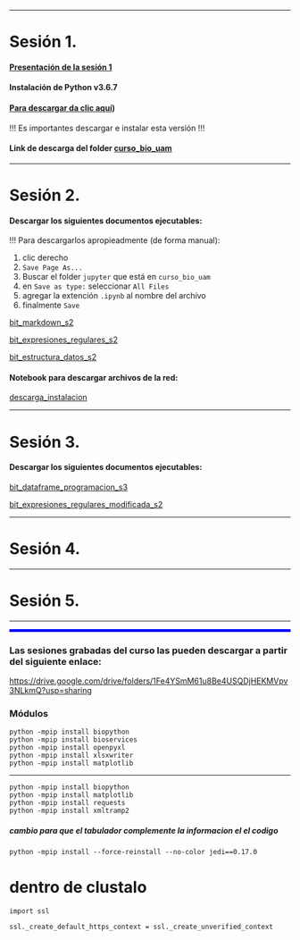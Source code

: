 <hr />

# Sesión 1.
#### [Presentación de la sesión 1](https://raw.githubusercontent.com/eduardo1011/curso_08_2021/main/Presentacion1.pdf)
#### **Instalación de Python v3.6.7**
#### [Para descargar da clic aquí](https://www.python.org/ftp/python/3.6.7/python-3.6.7-amd64.exe))
!!! Es importantes descargar e instalar esta versión !!!

#### Link de descarga del folder [curso_bio_uam](https://drive.google.com/drive/folders/1azmsh3IvICULqIJZvZutQWRAkopzj1CV?usp=sharing)


<hr />

# Sesión 2.

#### Descargar los siguientes documentos ejecutables:  

!!! Para descargarlos apropieadmente (de forma manual):  

1) clic derecho  
2) `Save Page As...`  
3) Buscar el folder `jupyter` que está en `curso_bio_uam`  
4) en `Save as type:` seleccionar `All Files`  
5) agregar la extención `.ipynb` al nombre del archivo  
6) finalmente `Save`  

[bit_markdown_s2](https://raw.githubusercontent.com/eduardo1011/curso_08_2021/main/bit_markdown_s2.ipynb)

[bit_expresiones_regulares_s2](https://raw.githubusercontent.com/eduardo1011/curso_08_2021/main/bit_expresiones_regulares_s2.ipynb)

[bit_estructura_datos_s2](https://raw.githubusercontent.com/eduardo1011/curso_08_2021/main/bit_estructura_datos_s2.ipynb)

#### Notebook para descargar archivos de la red:

[descarga_instalacion](https://raw.githubusercontent.com/eduardo1011/curso_08_2021/main/descarga_instalacion.ipynb)


<hr />

# Sesión 3.

#### Descargar los siguientes documentos ejecutables:

[bit_dataframe_programacion_s3](https://raw.githubusercontent.com/eduardo1011/curso_08_2021/main/bit_dataframe_programacion_s3.ipynb)

[bit_expresiones_regulares_modificada_s2](https://raw.githubusercontent.com/eduardo1011/curso_08_2021/main/bit_expresiones_regulares_modificada_s2.ipynb)

<hr />

# Sesión 4.

<hr />

# Sesión 5.



<hr />

<hr style="height:5px;border-width:0;color:blue;background-color:blue">

### Las sesiones grabadas del curso las pueden descargar a partir del siguiente enlace:
https://drive.google.com/drive/folders/1Fe4YSmM61u8Be4USQDjHEKMVpv3NLkmQ?usp=sharing

### Módulos
`python -mpip install biopython`  
`python -mpip install bioservices`  
`python -mpip install openpyxl`  
`python -mpip install xlsxwriter`  
`python -mpip install matplotlib` 


<hr />




`python -mpip install biopython`  
`python -mpip install matplotlib`  
`python -mpip install requests`  
`python -mpip install xmltramp2`  

##### cambio para que el tabulador complemente la informacion el el codigo  
`python -mpip install --force-reinstall --no-color jedi==0.17.0`  


# dentro de clustalo  
`import ssl`  

`ssl._create_default_https_context = ssl._create_unverified_context`  




